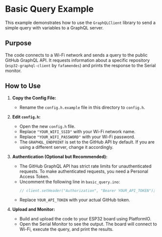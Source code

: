 # Basic Query Example

This example demonstrates how to use the `GraphQLClient` library to send a simple query with variables to a GraphQL server.

## Purpose

The code connects to a Wi-Fi network and sends a query to the public GitHub GraphQL API. It requests information about a specific repository (`esp32-graphql-client` by `fafamendes`) and prints the response to the Serial monitor.

## How to Use

1.  **Copy the Config File:**
    -   Rename the `config.h.example` file in this directory to `config.h`.

2.  **Edit `config.h`:**
    -   Open the new `config.h` file.
    -   Replace `"YOUR_WIFI_SSID"` with your Wi-Fi network name.
    -   Replace `"YOUR_WIFI_PASSWORD"` with your Wi-Fi password.
    -   The `GRAPHQL_ENDPOINT` is set to the GitHub API by default. If you are using a different server, change it accordingly.

3.  **Authentication (Optional but Recommended):**
    -   The GitHub GraphQL API has strict rate limits for unauthenticated requests. To make authenticated requests, you need a Personal Access Token.
    -   Uncomment the following line in `basic_query.ino`:
        ```cpp
        // client.setHeader("Authorization", "Bearer YOUR_API_TOKEN");
        ```
    -   Replace `YOUR_API_TOKEN` with your actual GitHub token.

4.  **Upload and Monitor:**
    -   Build and upload the code to your ESP32 board using PlatformIO.
    -   Open the Serial Monitor to see the output. The board will connect to Wi-Fi, execute the query, and print the results.
